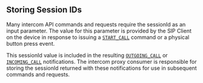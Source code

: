 ## Storing Session IDs

Many intercom API commands and requests require the sessionId as an input parameter. The value for this parameter is provided by the SIP Client on the device in response to issuing a [`START_CALL`][1] command or a physical button press event. 

This sessionId value is included in the resulting [`OUTGOING_CALL`][2] or [`INCOMING_CALL`][3] notifications. The intercom proxy consumer is responsible for storing the sessionId returned with these notifications for use in subsequent commands and requests.

[1]:	https://snap-one.github.io/docs-driverworks-proxyprotocol/#intercom-call-commands-start-_call
[2]:	https://snap-one.github.io/docs-driverworks-proxyprotocol/#intercom-call-notifications-outgoing_call
[3]:	https://snap-one.github.io/docs-driverworks-proxyprotocol/#intercom-call-notifications-incoming_call